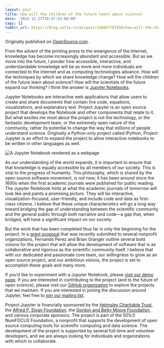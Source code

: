 ```yaml
---
layout: post
title: How will the children of the future learn about science?
date: '2015-12-27T10:47:55-08:00'
tags: []
tumblr_url: https://blog.safia.rocks/post/136047787650/how-will-the-children-of-the-future-learn-about
---
```

Originally published on [OpenSource.com](https://opensource.com/education/15/11/project-jupyter-science-notebooks).

From the advent of the printing press to the emergence of the Internet, knowledge has become increasingly abundant and accessible. But as we move into the future, I ponder how accessible, interactive, and understandable knowledge will be as more and more individuals are connected to the Internet and as computing technologies advance. How will the techniques by which we share knowledge change? How will the children of the future learn about science? How will the scientists of the future expand our thinking? I think the answer is [Jupyter Notebooks](http://jupyter.org).

Jupyter Notebooks are interactive web applications that allow users to create and share documents that contain live code, equations, visualizations, and explanatory text. Project Jupyter is an open source project that develops the Notebook and other components that relate to it. But what excites me most about the project is not the technology, or the fantastic development team, or the extremely open nature of the community, rather its potential to change the way that millions of people understand science. Originally a Python-only project called IPython, Project Jupyter is an effort to expand the project to allow interactive notebooks to be written in other languages as well.

![A Jupyter Notebook rendered as a webpage](http://i.imgur.com/IsHiXjj.png)

As our understanding of the world expands, it is important to ensure that that knowledge is equally accessible by all members of our society. This is vital to the progress of humanity. This philosophy, which is shared by the open source software movement, is not new; it has been around since the 1600s when the first academic journals were published for public reading. The Jupyter Notebook hints at what the academic journals of tomorrow will look like and paints a promising picture. They will be interactive, visualization-focused, user-friendly, and include code and data as first-class citizens. I believe that these unique characteristics will go a long way toward bridging the gap of understanding between the scientific community and the general public through both narrative and code—a gap that, when bridged, will have a significant impact on our society.

But the work that has been completed thus far is only the beginning for the project. In a [grant proposal](https://blog.jupyter.org/2015/07/07/project-jupyter-computational-narratives-as-the-engine-of-collaborative-data-science/) that was recently submitted to several nonprofit organizations, Fernando Perez and Brian Granger outline several bold visions for the project that will allow the development of software that is as collaborative and rigorous as the scientific community itself. I believe that with our dedicated and passionate core team, our willingness to grow as an open source project, and our ambitious visions, the project is set to accomplish these goals and many more.

If you’d like to experiment with a Jupyter Notebook, please [visit our demo page](https://try.jupyter.org/). If you are interested in contributing to the project (and to the future of open science), please visit our [GitHub organization](https://github.com/jupyter) to explore the projects that we maintain. If you are interested in joining the discussion around Jupyter, feel free to [join our mailing list](https://groups.google.com/forum/#!forum/jupyter).

Project Jupyter is financially sponsored by the [Helmsley Charitable Trust](http://helmsleytrust.org/), the [Alfred P. Sloan Foundation](http://www.sloan.org/), the [Gordon and Betty Moore Foundation](https://www.moore.org/), and various corporate sponsors. The project is part of the 501c3 NumFOCUS Foundation, a nonprofit that supports the development of open source computing tools for scientific computing and data science. The development of the project is supported by several full-time and volunteer developers, and we are always looking for individuals and organizations with which to collaborate.

